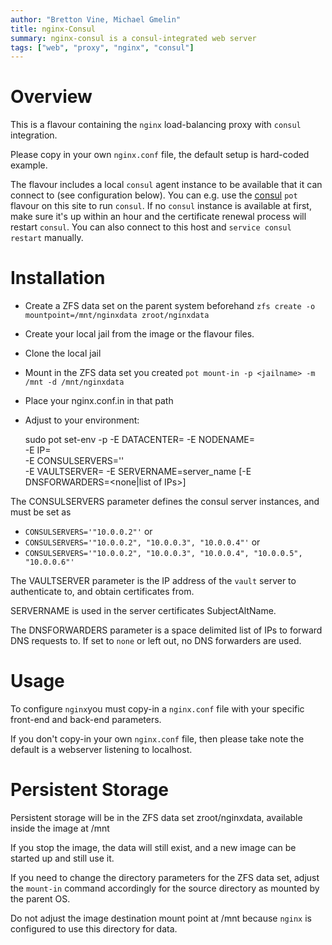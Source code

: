 ```yaml
---
author: "Bretton Vine, Michael Gmelin"
title: nginx-Consul
summary: nginx-consul is a consul-integrated web server
tags: ["web", "proxy", "nginx", "consul"]
---
```


# Overview

This is a flavour containing the `nginx` load-balancing proxy with
`consul` integration.

Please copy in your own `nginx.conf` file, the default setup is
hard-coded example.

The flavour includes a local `consul` agent instance to be available that it
can connect to (see configuration below).  You can e.g.  use the
[consul](https://potluck.honeyguide.net/blog/consul/) `pot` flavour on this
site to run `consul`.  If no `consul` instance is available at first, make
sure it's up within an hour and the certificate renewal process will restart
`consul`.  You can also connect to this host and `service consul restart`
manually.

# Installation

* Create a ZFS data set on the parent system beforehand
  `zfs create -o mountpoint=/mnt/nginxdata zroot/nginxdata`
* Create your local jail from the image or the flavour files.
* Clone the local jail
* Mount in the ZFS data set you created
  `pot mount-in -p <jailname> -m /mnt -d /mnt/nginxdata`
* Place your nginx.conf.in in that path
* Adjust to your environment:

  sudo pot set-env -p <jailname> -E DATACENTER=<datacentername> -E NODENAME=<nodename> \
  -E IP=<IP address of this system> \
  -E CONSULSERVERS='<correctly formatted list of quoted IP addresses>' \
  -E VAULTSERVER=<IP address vault server> -E SERVERNAME=server_name
  [-E DNSFORWARDERS=<none|list of IPs>]

The CONSULSERVERS parameter defines the consul server instances, and must be
set as
* `CONSULSERVERS='"10.0.0.2"'` or
* `CONSULSERVERS='"10.0.0.2", "10.0.0.3", "10.0.0.4"'` or
* `CONSULSERVERS='"10.0.0.2", "10.0.0.3", "10.0.0.4", "10.0.0.5", "10.0.0.6"'`

The VAULTSERVER parameter is the IP address of the `vault` server to
authenticate to, and obtain certificates from.

SERVERNAME is used in the server certificates SubjectAltName.

The DNSFORWARDERS parameter is a space delimited list of IPs to forward DNS
requests to. If set to `none` or left out, no DNS forwarders are used.

# Usage

To configure `nginx`you must copy-in a `nginx.conf` file with your specific
front-end and back-end parameters.

If you don't copy-in your own `nginx.conf` file, then please take note the
default is a webserver listening to localhost.

# Persistent Storage
Persistent storage will be in the ZFS data set zroot/nginxdata, available
inside the image at /mnt

If you stop the image, the data will still exist, and a new image can be
started up and still use it.

If you need to change the directory parameters for the ZFS data set, adjust
the `mount-in` command accordingly for the source directory as mounted by
the parent OS.

Do not adjust the image destination mount point at /mnt because `nginx` is
configured to use this directory for data.
